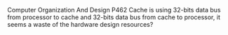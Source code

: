 Computer Organization And Design P462 Cache is using 32-bits data bus from processor to cache and 32-bits data bus from cache to processor, it seems a waste of the hardware design resources?



